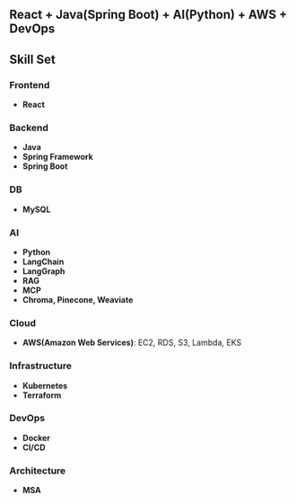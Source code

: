 ## React + Java(Spring Boot) + AI(Python) + AWS + DevOps

## Skill Set

### Frontend
- **React**

### Backend
- **Java**
- **Spring Framework**
- **Spring Boot**

### DB
- **MySQL**

### AI
- **Python**
- **LangChain**
- **LangGraph**
- **RAG**
- **MCP**
- **Chroma, Pinecone, Weaviate**

### Cloud
- **AWS(Amazon Web Services)**: EC2, RDS, S3, Lambda, EKS

### Infrastructure
- **Kubernetes**
- **Terraform**

### DevOps
- **Docker**
- **CI/CD**

### Architecture
- **MSA**
